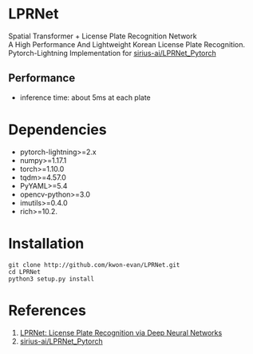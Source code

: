 # LPRNet
Spatial Transformer + License Plate Recognition Network \
A High Performance And Lightweight Korean License Plate Recognition.\
Pytorch-Lightning Implementation for [sirius-ai/LPRNet_Pytorch](https://github.com/sirius-ai/LPRNet_Pytorch)

## Performance
* inference time: about 5ms at each plate

# Dependencies
* pytorch-lightning>=2.x
* numpy>=1.17.1
* torch>=1.10.0
* tqdm>=4.57.0
* PyYAML>=5.4
* opencv-python>=3.0
* imutils>=0.4.0
* rich>=10.2.

# Installation
```shell
git clone http://github.com/kwon-evan/LPRNet.git
cd LPRNet
python3 setup.py install
```

# References
1. [LPRNet: License Plate Recognition via Deep Neural Networks](https://arxiv.org/abs/1806.10447v1)
2. [sirius-ai/LPRNet_Pytorch](https://github.com/sirius-ai/LPRNet_Pytorch)
